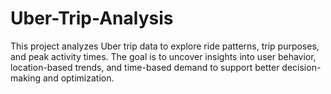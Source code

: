 # Uber-Trip-Analysis
This project analyzes Uber trip data to explore ride patterns, trip purposes, and peak activity times. The goal is to uncover insights into user behavior, location-based trends, and time-based demand to support better decision-making and optimization.
